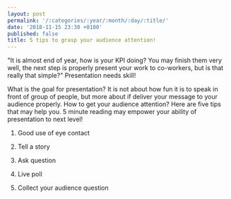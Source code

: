 ```yaml
---
layout: post
permalink: '/:categories/:year/:month/:day/:title/'
date: '2018-11-15 23:30 +0100'
published: false
title: 5 tips to grasp your audience attention!
---
```

"It is almost end of year, how is your KPI doing? You may finish them very well, the next step is properly present your work to co-workers, but is that really that simple?" Presentation needs skill!

What is the goal for presentation? It is not about how fun it is to speak in front of group of people, but more about if deliver your message to your audience properly. How to get your audience attention? Here are five tips that may help you. 5 minute reading may empower your ability of presentation to next level!

1. Good use of eye contact


2. Tell a story

3. Ask question

4. Live poll

5. Collect your audience question